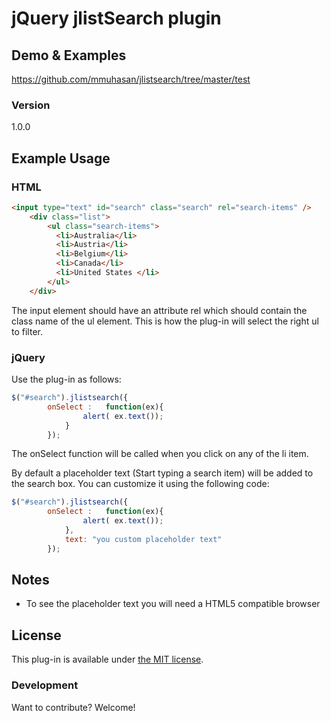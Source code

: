 # jQuery jlistSearch plugin

## Demo & Examples

<https://github.com/mmuhasan/jlistsearch/tree/master/test>

### Version
1.0.0

## Example Usage

### HTML

```html
<input type="text" id="search" class="search" rel="search-items" />
    <div class="list">
        <ul class="search-items">
          <li>Australia</li>
          <li>Austria</li>
          <li>Belgium</li>
          <li>Canada</li>
          <li>United States </li>
        </ul>
    </div>
```
The input element should have an attribute rel which should contain the class name of the ul element. This is how the plug-in will select the right ul to filter.

### jQuery

Use the plug-in as follows:

```js
$("#search").jlistsearch({
        onSelect :   function(ex){
                alert( ex.text());    
            }
        });
```

The onSelect function will be called when you click on any of the li item.

By default a placeholder text (Start typing a search item) will be added to the search box. You can customize it using the following code:
```js
$("#search").jlistsearch({
        onSelect :   function(ex){
                alert( ex.text());    
            },
            text: "you custom placeholder text"
        });
```



## Notes

* To see the placeholder text you will need a HTML5 compatible browser

## License

This plug-in is available under [the MIT license](http://mths.be/mit).


### Development

Want to contribute?  Welcome!
